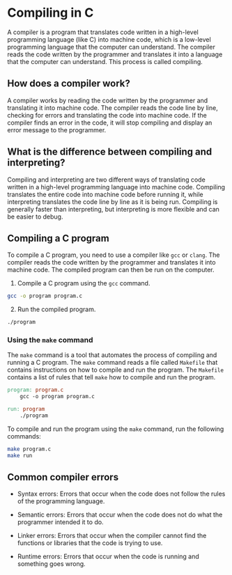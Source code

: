 # Compiling in C

A compiler is a program that translates code written in a high-level programming language (like C) into machine code, which is a low-level programming language that the computer can understand. The compiler reads the code written by the programmer and translates it into a language that the computer can understand. This process is called compiling.

## How does a compiler work?

A compiler works by reading the code written by the programmer and translating it into machine code. The compiler reads the code line by line, checking for errors and translating the code into machine code. If the compiler finds an error in the code, it will stop compiling and display an error message to the programmer.

## What is the difference between compiling and interpreting?

Compiling and interpreting are two different ways of translating code written in a high-level programming language into machine code. Compiling translates the entire code into machine code before running it, while interpreting translates the code line by line as it is being run. Compiling is generally faster than interpreting, but interpreting is more flexible and can be easier to debug.

## Compiling a C program

To compile a C program, you need to use a compiler like `gcc` or `clang`. The compiler reads the code written by the programmer and translates it into machine code. The compiled program can then be run on the computer.

1. Compile a C program using the `gcc` command.

```bash
gcc -o program program.c
```

2. Run the compiled program.

```bash
./program
```

### Using the `make` command

The `make` command is a tool that automates the process of compiling and running a C program. The `make` command reads a file called `Makefile` that contains instructions on how to compile and run the program. The `Makefile` contains a list of rules that tell `make` how to compile and run the program.

```makefile
program: program.c
    gcc -o program program.c

run: program
    ./program
```

To compile and run the program using the `make` command, run the following commands:

```bash
make program.c
make run
```

## Common compiler errors

- Syntax errors: Errors that occur when the code does not follow the rules of the programming language.

- Semantic errors: Errors that occur when the code does not do what the programmer intended it to do.

- Linker errors: Errors that occur when the compiler cannot find the functions or libraries that the code is trying to use.

- Runtime errors: Errors that occur when the code is running and something goes wrong.